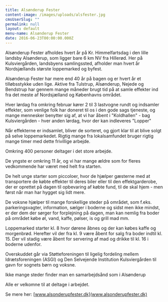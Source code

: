 ```yaml
---
title: Alsønderup Fester
content-image: /images/uploads/alsfester.jpg
cmsUserSlug: ""
permalink: null
layout: default
menu-name: Alsønderup Fester
date: 2016-06-23T00:00:00.000Z
---
```


Alsønderup Fester afholdes hvert år på Kr. Himmelfartsdag i den lille landsby Alsønderup, som ligger bare 6 km NV fra Hillerød. 
Her på Kulsviergården, landsbyens samlingssted, afholder man hvert år Nordsjællands største loppemarked og byfest. 
 
Alsønderup Fester har mere end 40 år på bagen og er hvert år et tilløbsstykke uden lige. Aktive fra Tulstrup, Alsønderup, Nejede og Bendstrup har gennem mange måneder brugt tid på at samle effekter ind fra det meste af Nordsjælland og Københavns området.
 
Hver lørdag fra omkring februar kører 2 til 3 lastvogne rundt og indsamler effekter, som venlige folk har doneret til os i den gode sags tjeneste, og mange mennesker benytter sig af, at vi har åbent i "Koldhallen" - bag Kulsviergården - hver anden lørdag, hvor der kan indleveres "Lopper"
 
Når effekterne er indsamlet, bliver de sorteret, og gjort klar til at blive solgt på selve loppemarkedet. Rigtig mange fra lokalsamfundet bruger rigtig mange timer med dette frivillige arbejde.
 
Omkring 400 personer deltager i det store arbejde. 
 
De yngste er omkring 11 år, og vi har mange ældre som for fleres vedkommende har været med helt fra starten. 
 
De helt unge starter som piccoloer, hvor de hjælper gæsterne med at transportere de købte effekter til deres biler eller til den effektgarderobe, der er oprettet på dagen til opbevaring af købte fund, til de skal hjem - men først når man har hygget sig lidt mere. 
 
De voksne hjælper til mange forskellige steder på området, som f.eks. parkeringsvagter, information, sælger i boderne og sidst men ikke mindst, er der dem der sørger for forplejning på dagen, man kan nemlig fra boder på området købe øl, vand, kaffe, pølser, is og grill mad mm.
 
Loppemarked starter kl. 8 hvor dørene åbnes og der kan købes kaffe og morgenbrød. Herefter vil der fra kl. 9 være åbent for salg fra boder indtil kl. 15. Der vil stadig være åbent for servering af mad og drikke til kl. 16 i boderne udenfor. 
 
Overskuddet går via Støtteforeningen til ligelig fordeling mellem Idrætsforeningen (ASGI) og Den Selvejende Institution Kulsviergården til gavn for sognets børn og voksne.
 
Ikke mange steder finder man en samarbejdsånd som i Alsønderup
 
 
 
Alle er velkomne til at deltage i arbejdet.

Se mere her: [www.alsonderupfester.dk](www.alsonderupfester.dk)
